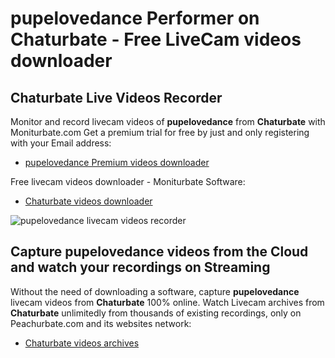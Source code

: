 # pupelovedance Performer on Chaturbate - Free LiveCam videos downloader

## Chaturbate Live Videos Recorder

Monitor and record livecam videos of **pupelovedance** from **Chaturbate** with Moniturbate.com
Get a premium trial for free by just and only registering with your Email address:
* [pupelovedance Premium videos downloader](https://moniturbate.com/request-demo-licence-key.html)

Free livecam videos downloader - Moniturbate Software:
* [Chaturbate videos downloader](https://moniturbate.com/moniturbate-download-software.html)

![pupelovedance livecam videos recorder](https://peachurnet.com/templates/moniturbate-software.png)


## Capture pupelovedance videos from the Cloud and watch your recordings on Streaming

Without the need of downloading a software, capture **pupelovedance** livecam videos from **Chaturbate** 100% online.
Watch Livecam archives from **Chaturbate** unlimitedly from thousands of existing recordings, only on Peachurbate.com and its websites network:
* [Chaturbate videos archives](https://peachurnet.com/)